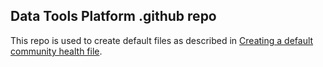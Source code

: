 ## Data Tools Platform .github repo

This repo is used to create default files as described in [Creating a default community health file](https://docs.github.com/en/communities/setting-up-your-project-for-healthy-contributions/creating-a-default-community-health-file).